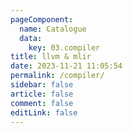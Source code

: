 ```yaml
---
pageComponent:
  name: Catalogue
  data:
    key: 03.compiler
title: llvm & mlir
date: 2023-11-21 11:05:54
permalink: /compiler/
sidebar: false
article: false
comment: false
editLink: false
---
```

